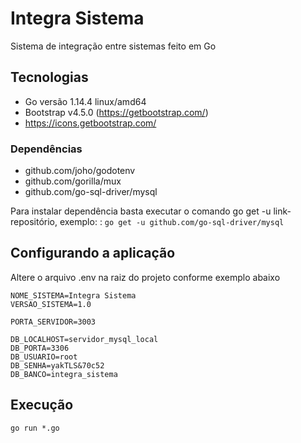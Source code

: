 # Integra Sistema
Sistema de integração entre sistemas feito em Go

## Tecnologias
* Go versão 1.14.4 linux/amd64
* Bootstrap v4.5.0 (https://getbootstrap.com/)
* https://icons.getbootstrap.com/

### Dependências
* github.com/joho/godotenv
* github.com/gorilla/mux
* github.com/go-sql-driver/mysql

Para instalar dependência basta executar o comando go get -u link-repositório, exemplo: : ```go get -u github.com/go-sql-driver/mysql```

## Configurando a aplicação 
Altere o arquivo .env na raiz do projeto conforme exemplo abaixo
```
NOME_SISTEMA=Integra Sistema
VERSAO_SISTEMA=1.0

PORTA_SERVIDOR=3003

DB_LOCALHOST=servidor_mysql_local
DB_PORTA=3306
DB_USUARIO=root
DB_SENHA=yakTLS&70c52
DB_BANCO=integra_sistema
```

## Execução
```go run *.go```
